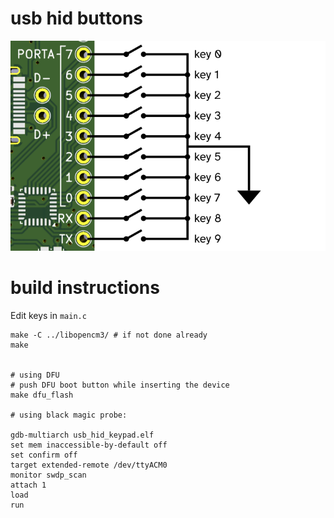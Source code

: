 # usb hid buttons

![buttons in pull-down configuration](usb_hid_simple.png)

# build instructions

Edit keys in `main.c`

```
make -C ../libopencm3/ # if not done already
make


# using DFU
# push DFU boot button while inserting the device
make dfu_flash

# using black magic probe:

gdb-multiarch usb_hid_keypad.elf
set mem inaccessible-by-default off
set confirm off
target extended-remote /dev/ttyACM0
monitor swdp_scan
attach 1
load
run
```

